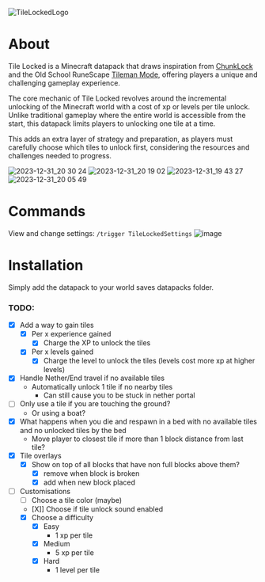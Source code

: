 ![TileLockedLogo](https://github.com/RedSparr0w/Tile-Locked/assets/7288322/642a28e1-ae91-4512-9ebd-39236a73e135)

# About
Tile Locked is a Minecraft datapack that draws inspiration from [ChunkLock](https://modrinth.com/datapack/chunklock) and the Old School RuneScape [Tileman Mode](https://runelite.net/plugin-hub/show/tilemanmode), offering players a unique and challenging gameplay experience.

The core mechanic of Tile Locked revolves around the incremental unlocking of the Minecraft world with a cost of xp or levels per tile unlock. Unlike traditional gameplay where the entire world is accessible from the start, this datapack limits players to unlocking one tile at a time.

This adds an extra layer of strategy and preparation, as players must carefully choose which tiles to unlock first, considering the resources and challenges needed to progress.

![2023-12-31_20 30 24](https://github.com/RedSparr0w/Tile-Locked/assets/7288322/503bfdb2-5cbf-4458-b898-2a84ee73caf1)
![2023-12-31_20 19 02](https://github.com/RedSparr0w/Tile-Locked/assets/7288322/e019563b-d736-44a6-ac13-2a08d2577fda)
![2023-12-31_19 43 27](https://github.com/RedSparr0w/Tile-Locked/assets/7288322/a055fc60-41e8-4eef-94d9-b6e99fda2e29)
![2023-12-31_20 05 49](https://github.com/RedSparr0w/Tile-Locked/assets/7288322/7177d3aa-7397-4cb0-99ba-3de0fe150370)


# Commands
View and change settings:
`/trigger TileLockedSettings`
![image](https://github.com/RedSparr0w/Tile-Locked/assets/7288322/38f23f4a-5a34-4b5b-8d75-5ac3998ee4ee)


# Installation
Simply add the datapack to your world saves datapacks folder.

### TODO:

- [X] Add a way to gain tiles
    - [X] Per x experience gained
        - [X] Charge the XP to unlock the tiles
    - [X] Per x levels gained
        - [X] Charge the level to unlock the tiles (levels cost more xp at higher levels)
- [X] Handle Nether/End travel if no available tiles
    - Automatically unlock 1 tile if no nearby tiles
        - Can still cause you to be stuck in nether portal
- [ ] Only use a tile if you are touching the ground?
    - Or using a boat?
- [X] What happens when you die and respawn in a bed with no available tiles and no unlocked tiles by the bed
    - Move player to closest tile if more than 1 block distance from last tile?
- [X] Tile overlays
    - [X] Show on top of all blocks that have non full blocks above them?
        - [X] remove when block is broken
        - [X] add when new block placed
- [ ] Customisations
    - [ ] Choose a tile color (maybe)
    - [X]] Choose if tile unlock sound enabled
    - [X] Choose a difficulty
        - [X] Easy
            - 1 xp per tile
        - [X] Medium
            - 5 xp per tile
        - [X] Hard
            - 1 level per tile
